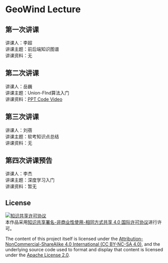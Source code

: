 # GeoWind Lecture

## 第一次讲课
讲课人：李超  
讲课主题：前后端知识图谱  
讲课资料：无  



## 第二次讲课
讲课人：岳巍  
讲课主题：Union-FInd算法入门  
讲课资料：[PPT Code Video](./第二次宣讲)  



## 第三次讲课
讲课人：刘蓓  
讲课主题：软考知识点总结  
讲课资料：无  



## 第四次讲课预告
讲课人：李杰  
讲课主题：深度学习入门  
讲课资料：暂无  



## License

<a rel="license" href="http://creativecommons.org/licenses/by-nc-sa/4.0/"><img alt="知识共享许可协议" style="border-width:0" src="https://i.creativecommons.org/l/by-nc-sa/4.0/88x31.png" /></a><br />本作品采用<a rel="license" href="http://creativecommons.org/licenses/by-nc-sa/4.0/">知识共享署名-非商业性使用-相同方式共享 4.0 国际许可协议</a>进行许可。

The content of this project itself is licensed under the [Attribution-NonCommercial-ShareAlike 4.0 International (CC BY-NC-SA 4.0)](https://creativecommons.org/licenses/by-nc-sa/4.0/), and the underlying source code used to format and display that content is licensed under the [Apache License 2.0](http://www.apache.org/licenses/LICENSE-2.0).
